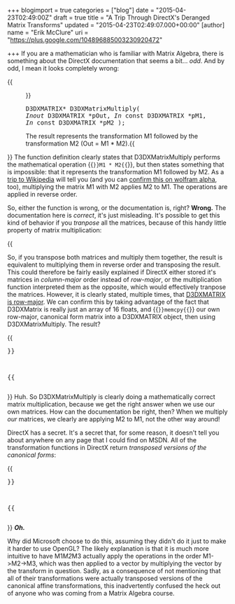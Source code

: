 +++
blogimport = true
categories = ["blog"]
date = "2015-04-23T02:49:00Z"
draft = true
title = "A Trip Through DirectX's Deranged Matrix Transforms"
updated = "2015-04-23T02:49:07.000+00:00"
[author]
name = "Erik McClure"
uri = "https://plus.google.com/104896885003230920472"

+++
If you are a mathematician who is familiar with Matrix Algebra, there is something about the DirectX documentation that seems a bit... *odd*. And by odd, I mean it looks completely wrong:

{{<div style="margin-left:3em">}}<pre>D3DXMATRIX* D3DXMatrixMultiply(
  _Inout_  D3DXMATRIX *pOut,
  _In_     const D3DXMATRIX *pM1,
  _In_     const D3DXMATRIX *pM2
);</pre>

The result represents the transformation M1 followed by the transformation M2 (Out = M1 * M2).{{</div>}}
The function definition clearly states that D3DXMatrixMultiply performs the mathematical operation {{<code>}}M1 * M2{{</code>}}, but then states something that is impossible: that it represents the transformation M1 followed by M2. As a [trip to Wikipedia]() will tell you (and you can [confirm this on wolfram alpha](http://www.wolframalpha.com/input/?i=%7B%7B1%2C0%2C3%7D%2C%7B0%2C1%2C1%7D%2C%7B0%2C0%2C1%7D%7D*%7B%7B0%2C-1%2C0%7D%2C%7B1%2C0%2C0%7D%2C%7B0%2C0%2C1%7D%7D*%7B%7B1%7D%2C%7B0%7D%2C%7B1%7D%7D), too), multiplying the matrix M1 with M2 applies M2 to M1. The operations are applied in reverse order.



So, either the function is wrong, or the documentation is, right? **Wrong.** The documentation here is *correct*, it's just misleading. It's possible to get this kind of behavior if you *tranpose* all the matrices, because of this handy little property of matrix multiplication:

{{<math>}}(M N)^T = N^T M^T{{<math>}}

So, if you transpose both matrices and multiply them together, the result is equivalent to multiplying them in reverse order and transposing the result. This could therefore be fairly easily explained if DirectX either stored it's matrices in *column-major* order instead of *row-major*, or the multiplication function interpreted them as the opposite, which would effectively tranpose the matrices. However, it is clearly stated, multiple times, that [D3DXMATRIX is row-major](). We can confirm this by taking advantage of the fact that D3DXMatrix is really just an array of 16 floats, and {{<code>}}memcpy{{</code>}} our own row-major, canonical form matrix into a D3DXMATRIX object, then using D3DXMatrixMultiply. The result?

{{<pre>}}

{{</pre>}}
Huh. So D3DXMatrixMultiply is clearly doing a mathematically correct matrix multiplication, because we get the right answer when we use our own matrices. How can the documentation be right, then? When we multiply *our* matrices, we clearly are applying M2 to M1, not the other way around!

DirectX has a secret. It's a secret that, for some reason, it doesn't tell you about anywhere on any page that I could find on MSDN. All of the transformation functions in DirectX return *transposed versions of the canonical forms*:

{{<pre>}}

{{</pre>}}
***Oh.***




Why did Microsoft choose to do this, assuming they didn't do it just to make it harder to use OpenGL? The likely explanation is that it is much more intuitive to have M1*M2*M3 actually apply the operations in the order M1->M2->M3, which was then applied to a vector by multiplying the vector by the transform in question. Sadly, as a consequence of not mentioning that all of their transformations were actually transposed versions of the canonical affine transformations, this inadvertently confused the heck out of anyone who was coming from a Matrix Algebra course.
